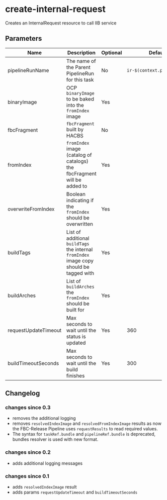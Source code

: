 # create-internal-request

Creates an InternalRequest resource to call IIB service

## Parameters

| Name | Description | Optional | Default value |
|------|-------------|----------|---------------|
| pipelineRunName | The name of the Parent PipelineRun for this task | No | `ir-$(context.pipelineRun.name)` |
| binaryImage | OCP `binaryImage` to be baked into the `fromIndex` image | Yes | |
| fbcFragment | `fbcFragment` built by HACBS | No | |
| fromIndex | `fromIndex` image (catalog of catalogs) the fbcFragment will be added to | Yes | |
| overwriteFromIndex | Boolean indicating if the `fromIndex` should be overwritten | Yes | |
| buildTags | List of additional `buildTags` the internal `fromIndex` image copy should be tagged with | Yes | |
| buildArches | List of `buildArches` the `fromIndex` should be built for | Yes | |
| requestUpdateTimeout | Max seconds to wait until the status is updated | Yes | 360 |
| buildTimeoutSeconds | Max seconds to wait until the build finishes | Yes | 300 |

## Changelog

### changes since 0.3
- removes the additional logging
- removes `resolvedIndexImage` and `resolvedFromIndexImage` results
  as now the FBC-Release Pipeline uses `requestResults` to read required values.
- The syntax for `taskRef.bundle` and `pipelineRef.bundle` is deprecated,
  bundles resolver is used with new format.

### changes since 0.2
- adds additional logging messages

### changes since 0.1
- adds `resolvedIndexImage` result
- adds params `requestUpdateTimeout` and `buildTimeoutSeconds`
